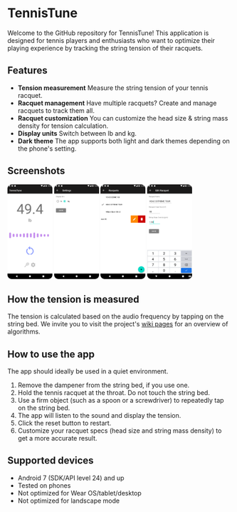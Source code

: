 # TennisTune

Welcome to the GitHub repository for TennisTune! This application is designed for tennis players and enthusiasts who want to optimize their playing experience by tracking the string tension of their racquets.

## Features

- **Tension measurement** Measure the string tension of your tennis racquet.
- **Racquet management** Have multiple racquets? Create and manage racquets to track them all.
- **Racquet customization** You can customize the head size & string mass density for tension calculation.
- **Display units** Switch between lb and kg.
- **Dark theme** The app supports both light and dark themes depending on the phone's setting.

## Screenshots

<p float="left">
<img src="/screenshots/ui_light_home_tension_display.png" alt="Home page of the app with 
measured tension displayed" title="Home Page" width="20%">
<img src="/screenshots/ui_light_settings.png" alt="The user can switch between lb and kg units 
in settings page" title="Settings" width="20%">
<img src="/screenshots/ui_light_racquet_list.png" alt="The racquet list with racquet names 
displayed. The user can select, add, edit or delete racquets." title="Racquet List" width="20%">
<img src="/screenshots/ui_light_racquet_edit.png" alt="The user can edit racquet specs of an 
existing racquet, such as racquet name, head size and string mass density. Adding a racquet 
follows a similar user interface." title="Racquet" width="20%">
</p>

## How the tension is measured

The tension is calculated based on the audio frequency by tapping on the string bed. We invite 
you to visit the project's [wiki pages](https://github.com/low-earth-orbit/tennis-tune/wiki) for an overview of algorithms.

## How to use the app

The app should ideally be used in a quiet environment.

1. Remove the dampener from the string bed, if you use one.
2. Hold the tennis racquet at the throat. Do not touch the string bed.
3. Use a firm object (such as a spoon or a screwdriver) to repeatedly tap on the string bed.
4. The app will listen to the sound and display the tension.
5. Click the reset button to restart.
6. Customize your racquet specs (head size and string mass density) to get a more accurate result.

## Supported devices

- Android 7 (SDK/API level 24) and up
- Tested on phones
- Not optimized for Wear OS/tablet/desktop
- Not optimized for landscape mode
